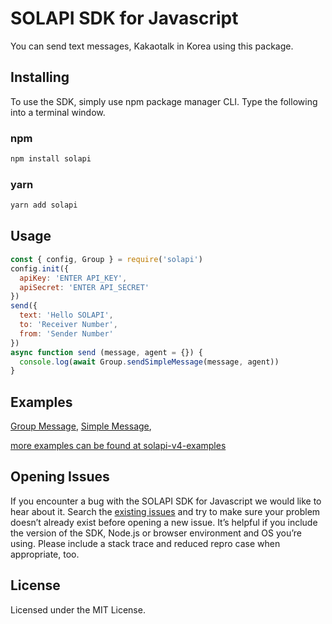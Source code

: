 # SOLAPI SDK for Javascript
You can send text messages, Kakaotalk in Korea using this package.

## Installing
To use the SDK, simply use npm package manager CLI. Type the following into a terminal window.

### npm
```bash
npm install solapi
```
### yarn
```bash
yarn add solapi
```

## Usage

```javascript
const { config, Group } = require('solapi')
config.init({
  apiKey: 'ENTER API_KEY',
  apiSecret: 'ENTER API_SECRET'
})
send({
  text: 'Hello SOLAPI',
  to: 'Receiver Number',
  from: 'Sender Number'
})
async function send (message, agent = {}) {
  console.log(await Group.sendSimpleMessage(message, agent))
}
```

## Examples

[Group Message](https://github.com/solapi/solapi-sdk-js-v4/blob/develop/example/groupMessage.js), 
[Simple Message](https://github.com/solapi/solapi-sdk-js-v4/blob/develop/example/simpleMessage.js),

[more examples can be found at solapi-v4-examples](https://github.com/solapi/examples)
## Opening Issues

If you encounter a bug with the SOLAPI SDK for Javascript we would like to hear about it. Search the [existing issues](https://github.com/solapi/solapi-sdk-js-v4/issues) and try to make sure your problem doesn’t already exist before opening a new issue. It’s helpful if you include the version of the SDK, Node.js or browser environment and OS you’re using. Please include a stack trace and reduced repro case when appropriate, too.

## License

Licensed under the MIT License.
